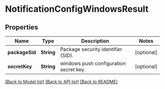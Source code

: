 # NotificationConfigWindowsResult

## Properties
Name | Type | Description | Notes
------------ | ------------- | ------------- | -------------
**packageSid** | **String** | Package security identifier (SID). | [optional] 
**secretKey** | **String** | windows push configuration secret key. | [optional] 

[[Back to Model list]](../README.md#documentation-for-models) [[Back to API list]](../README.md#documentation-for-api-endpoints) [[Back to README]](../README.md)


